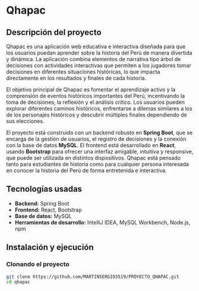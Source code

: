 # Qhapac

## Descripción del proyecto
Qhapac es una aplicación web educativa e interactiva diseñada para que los usuarios puedan aprender sobre la historia del Perú de manera divertida y dinámica. La aplicación combina elementos de narrativa tipo árbol de decisiones con actividades interactivas que permiten a los jugadores tomar decisiones en diferentes situaciones históricas, lo que impacta directamente en los resultados y finales de cada historia.  

El objetivo principal de Qhapac es fomentar el aprendizaje activo y la comprensión de eventos históricos importantes del Perú, incentivando la toma de decisiones, la reflexión y el análisis crítico. Los usuarios pueden explorar diferentes caminos históricos, enfrentarse a dilemas similares a los de los personajes históricos y descubrir múltiples finales dependiendo de sus elecciones.  

El proyecto está construido con un backend robusto en **Spring Boot**, que se encarga de la gestión de usuarios, el registro de decisiones y la conexión con la base de datos **MySQL**. El frontend está desarrollado en **React**, usando **Bootstrap** para ofrecer una interfaz amigable, intuitiva y responsive, que puede ser utilizada en distintos dispositivos. Qhapac está pensado tanto para estudiantes de historia como para cualquier persona interesada en conocer la historia del Perú de forma entretenida e interactiva.

## Tecnologías usadas
- **Backend:** Spring Boot  
- **Frontend:** React, Bootstrap  
- **Base de datos:** MySQL  
- **Herramientas de desarrollo:** IntelliJ IDEA, MySQL Workbench, Node.js, npm  

## Instalación y ejecución

### Clonando el proyecto
```bash
git clone https://github.com/MARTINSERGIO3519/PROYECTO_QHAPAC.git
cd qhapac
